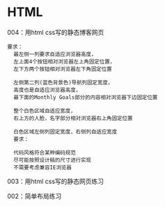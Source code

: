 # HTML
004：用html css写的静态博客网页
    
    要求：
      最左侧一列要求自适应浏览器高度，
      左上面4个按钮相对浏览器左上角固定位置，
      左下方两个按钮相对浏览器左下角固定位置

      左侧第二列(蓝色背景色)导航列固定宽度，
      高度也是自适应浏览器高度，
      最下面的Monthly Goals部分的内容相对浏览器下边固定位置

      整个白色区域自适应宽度，
      右上方的人脸，名字部分相对浏览器右上角固定位置

      白色区域左侧列固定宽度，右侧列自适应宽度
      要求：

      代码风格符合某种编码规范
      尽可能按照设计稿的尺寸进行实现
      不需要考虑兼容IE浏览器

003：用html css写的静态网页练习 


002：简单布局练习
